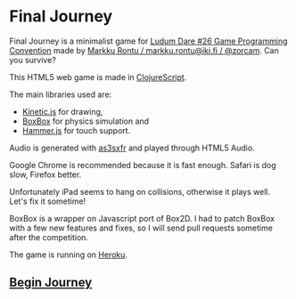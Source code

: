 Final Journey
=============

Final Journey is a minimalist game for [Ludum Dare #26 Game Programming Convention](http://www.ludumdare.com/compo/) made by [Markku Rontu / markku.rontu@iki.fi / @zorcam](http://markku.rontu.net). Can you survive?

This HTML5 web game is made in [ClojureScript](https://github.com/clojure/clojurescript).

The main libraries used are:
- [Kinetic.js](http://kineticjs.com/) for drawing, 
- [BoxBox](http://incompl.github.io/boxbox/) for physics simulation and 
- [Hammer.js](http://eightmedia.github.io/hammer.js/) for touch support.

Audio is generated with [as3sxfr](http://www.superflashbros.net/as3sfxr/) and played through HTML5 Audio.

Google Chrome is recommended because it is fast enough. Safari is dog slow, Firefox better.

Unfortunately iPad seems to hang on collisions, otherwise it plays well. Let's fix it sometime!

BoxBox is a wrapper on Javascript port of Box2D. I had to patch BoxBox with a few new features and fixes, so I will send pull requests sometime after the competition.

The game is running on [Heroku](https://www.heroku.com/).

[Begin Journey](http://finaljourney.herokuapp.com/)
---------------------------------------------------
